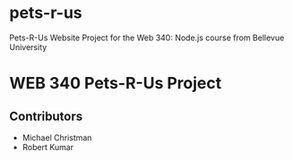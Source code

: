 # pets-r-us
Pets-R-Us Website Project for the Web 340: Node.js course from Bellevue University
<h1> WEB 340 Pets-R-Us Project </h1>
<h2> Contributors</h2>
<ul>
   <li>Michael Christman</li>
  <li>Robert Kumar</li>
</ul>
